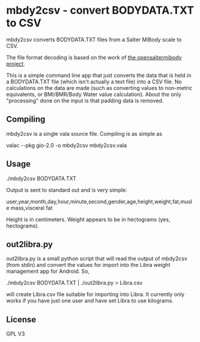 mbdy2csv - convert BODYDATA.TXT to CSV
======================================

mbdy2csv converts BODYDATA.TXT files from a Salter MiBody scale to CSV.

The file format decoding is based on the work of [the opensaltermibody project](http://code.google.com/p/opensaltermibody/ "opensatermibody project hosted on GoogleCode"). 

This is a simple command line app that just converts the data that is held in a BODYDATA.TXT file (which isn't actually a text file) into a CSV file. No calculations on the data are made (such as converting values to non-metric equivalents, or BMI/BMR/Body Water value calculation). About the only "processing" done on the input is that padding data is removed.

Compiling
---------

mbdy2csv is a single vala source file. Compiling is as simple as

valac --pkg gio-2.0 -o mbdy2csv mbdy2csv.vala 

Usage
-----

./mbdy2csv BODYDATA.TXT

Output is sent to standard out and is very simple:

user,year,month,day,hour,minute,second,gender,age,height,weight,fat,musle mass,visceral fat

Height is in centimeters. Weight appears to be in hectograms (yes, hectograms).


out2libra.py
------------

out2libra.py is a small python script that will read the output of mbdy2csv (from stdin) and convert
the values for import into the Libra weight management app for Android. So,

./mbdy2csv BODYDATA.TXT | ./out2libra.py > Libra.csv

will create Libra.csv file suitable for importing into Libra. It currently only works if you have just one user
and have set Libra to use kilograms.


License
-------

GPL V3
